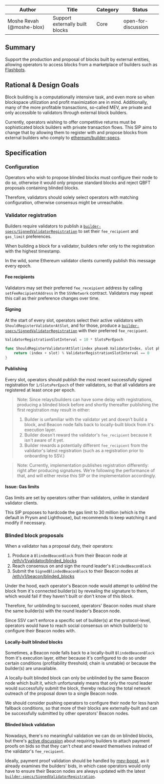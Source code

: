 | Author                    | Title                           | Category | Status              |
| ------------------------- | ------------------------------- | -------- | ------------------- |
| Moshe Revah (@moshe-blox) | Support externally built blocks | Core     | open-for-discussion |

## Summary

Support the production and proposal of blocks built by external entities, allowing operators to access blocks from a marketplace of builders such as [Flashbots](https://boost-relay.flashbots.net/).

## Rational & Design Goals

Block building is a computationally intensive task, and even more so when blockspace utilization and profit maximization are in mind. Additionally, many of the more profitable transactions, so-called MEV, are private and only accessible to validators through external block builders.

Currently, operators wishing to offer competitive returns must be sophisticated block builders with private transaction flows. This SIP aims to change that by allowing them to register with and propose blocks from external builders who comply to [ethereum/builder-specs](https://github.com/ethereum/builder-specs).

## Specification

### Configuration

Operators who wish to propose blinded blocks must configure their node to do so, otherwise it would only propose standard blocks and reject QBFT proposals containing blinded blocks.

Therefore, validators should solely select operators with matching configuration, otherwise consensus might be unreachable.

### Validator registration

Builders require validators to publish a [`builder-specs/SignedValidatorRegistration`](https://ethereum.github.io/builder-specs/#model-SignedValidatorRegistration) to set their `fee_recipient` and `gas_limit` preferences.

When building a block for a validator, builders refer only to the registration with the highest timestamp.

In the wild, some Ethereum validator clients currently publish this message every epoch.

#### Fee recipients

Validators may set their preferred `fee_receipient` address by calling `setFeeRecipientAddress` in the `SSVNetwork` contract. Validators may repeat this call as their preference changes over time.

#### Signing

At the start of every slot, operators select their active validators with `ShouldRegisterValidatorAtSlot`, and for those, produce a [`builder-specs/SignedValidatorRegistration`](https://ethereum.github.io/builder-specs/#model-SignedValidatorRegistration) with their preferred `fee_recipient`.

```go
ValidatorRegistrationSlotInterval = 10 * SlotsPerEpoch

func ShouldRegisterValidatorAtSlot(index phase0.ValidatorIndex, slot phase0.Slot) bool {
    return (index + slot) % ValidatorRegistrationSlotInterval == 0
}
```

#### Publishing

Every slot, operators should publish the most recent successfully signed registration for `1/SlotsPerEpoch` of their validators, so that all validators are registered at least once per epoch.

> Note: Since relays/builders can have some delay with registrations, producing a blinded block before and shortly thereafter publishing the first registration may result in either:
>
> 1. Builder is unfamiliar with the validator yet and doesn't build a block, and Beacon node falls back to locally-built block from it's execution layer.
> 2. Builder doesn't reward the validator's `fee_recipient` because it isn't aware of it yet.
> 3. Builder rewards a potentially different `fee_recipient` from the validator's latest registration (such as a registration prior to onboarding to SSV.)

> Note: Currently, implementation publishes registration differently: right after producing signatures. We're following the performance of that, and will either revise this SIP or the implementation accordingly.

#### Issue: Gas limits

Gas limits are set by operators rather than validators, unlike in standard validator clients.

This SIP proposes to hardcode the gas limit to 30 million (which is the default in Prysm and Lighthouse), but recommends to keep watching it and modify if necessary.

### Blinded block proposals

When a validator has a proposal duty, their operators:

1. Produce a `BlindedBeaconBlock` from their Beacon node at [/eth/v1/validator/blinded_blocks](https://ethereum.github.io/beacon-APIs/#/Validator/produceBlindedBlock)
2. Reach consensus on and sign the round leader's `BlindedBeaconBlock`
3. Submit the `SignedBlindedBeaconBlock` to their Beacon nodes at [/eth/v1/beacon/blinded_blocks](https://ethereum.github.io/beacon-APIs/#/Beacon/publishBlindedBlock)

Under the hood, each operator's Beacon node would attempt to unblind the block from it's connected builder(s) by revealing the signature to them, which would fail if they haven't built or don't know of this block.

Therefore, for unblinding to succeed, operators' Beacon nodes must share the same builder(s) with the round leader's Beacon node.

Since SSV can't enforce a specific set of builder(s) at the protocol-level, operators would have to reach social consensus on which builder(s) to configure their Beacon nodes with.

#### Locally-built blinded blocks

Sometimes, a Beacon node falls back to a locally-built `BlindedBeaconBlock` from it's execution layer, either because it's configured to do so under certain conditions (profitability threshold; chain is unstable) or because the builder(s) are unavailable.

A locally-built blinded block can only be unblinded by the same Beacon node which built it, which unfortunately means that only the round leader would successfully submit the block, thereby reducing the total network outreach of the proposal down to a single Beacon node.

We should consider pushing operators to configure their node for less harsh fallback conditions, so that more of their blocks are externally-built and can be successfully submitted by other operators' Beacon nodes.

#### Blinded block validation

Nowadays, there's no meaningful validation we can do on blinded blocks, but there's [active discussion](https://github.com/flashbots/mev-boost/issues/99) about requiring builders to attach payment proofs on bids so that they can't cheat and reward themselves instead of the validator's `fee_recipient`.

Ideally, payment proof validation should be handled by [mev-boost](https://github.com/flashbots/mev-boost), as it already examines the builders' bids, in which case operators would only have to ensure their Beacon nodes are always updated with the latest [`builder-specs/SignedValidatorRegistration`](https://ethereum.github.io/builder-specs/#model-SignedValidatorRegistration).

